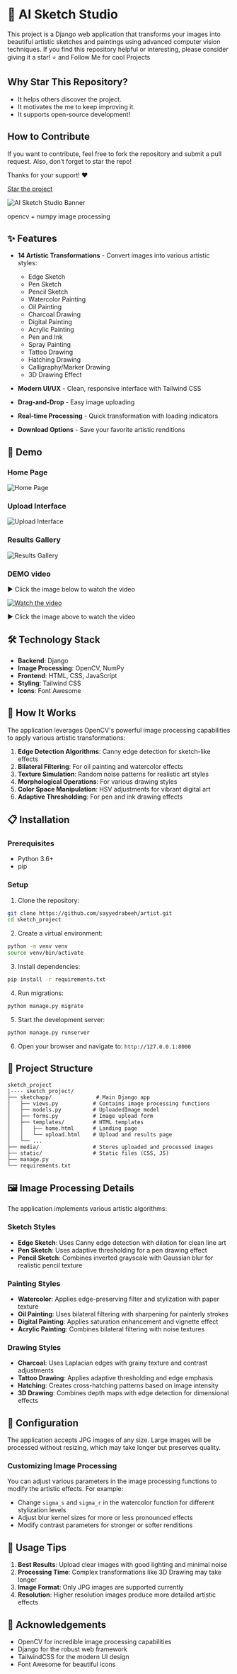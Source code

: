 # 🎨 AI Sketch Studio



This project is  a Django web application that transforms your images into beautiful artistic sketches and paintings using advanced computer vision techniques. If you find this repository helpful or interesting, please consider giving it a star! ⭐ and Follow Me for cool Projects

## Why Star This Repository?

- It helps others discover the project.
- It motivates the me to keep improving it.
- It supports open-source development!

## How to Contribute

If you want to contribute, feel free to fork the repository and submit a pull request. Also, don’t forget to star the repo!

Thanks for your support! ❤

[Star the project](https://github.com/sayyedrabeeh/virtual-painter)
 

![AI Sketch Studio Banner](screenshots/banner.png)

opencv + numpy image processing 

## ✨ Features

- **14 Artistic Transformations** - Convert images into various artistic styles:
  - Edge Sketch
  - Pen Sketch
  - Pencil Sketch
  - Watercolor Painting
  - Oil Painting
  - Charcoal Drawing
  - Digital Painting
  - Acrylic Painting
  - Pen and Ink
  - Spray Painting
  - Tattoo Drawing
  - Hatching Drawing
  - Calligraphy/Marker Drawing
  - 3D Drawing Effect

- **Modern UI/UX** - Clean, responsive interface with Tailwind CSS
- **Drag-and-Drop** - Easy image uploading
- **Real-time Processing** - Quick transformation with loading indicators
- **Download Options** - Save your favorite artistic renditions

## 🚀 Demo

### Home Page
![Home Page](screenshots/homepage.png)

### Upload Interface
![Upload Interface](screenshots/uploadingpage.png)

### Results Gallery
![Results Gallery](screenshots/results_gallery.png)

<!-- [![Watch demo video](screenshots/homepage.png.png)](screenshots/video.mp4) -->

### DEMO video 

▶️ Click the image below to watch the video

[![Watch the video](screenshots/uploadingpage.png)](https://youtu.be/ACHp_OJvYDU)


 ▶️ Click the image above to watch the video

## 🛠️ Technology Stack

- **Backend**: Django
- **Image Processing**: OpenCV, NumPy
- **Frontend**: HTML, CSS, JavaScript
- **Styling**: Tailwind CSS
- **Icons**: Font Awesome

## 🤖 How It Works

The application leverages OpenCV's powerful image processing capabilities to apply various artistic transformations:

1. **Edge Detection Algorithms**: Canny edge detection for sketch-like effects
2. **Bilateral Filtering**: For oil painting and watercolor effects
3. **Texture Simulation**: Random noise patterns for realistic art styles
4. **Morphological Operations**: For various drawing styles
5. **Color Space Manipulation**: HSV adjustments for vibrant digital art
6. **Adaptive Thresholding**: For pen and ink drawing effects

## 📋 Installation

### Prerequisites
- Python 3.6+
- pip

### Setup

1. Clone the repository:
```bash
git clone https://github.com/sayyedrabeeh/artist.git
cd sketch_project
```

2. Create a virtual environment:
```bash
python -m venv venv
source venv/bin/activate   
```

3. Install dependencies:
```bash
pip install -r requirements.txt
```

4. Run migrations:
```bash
python manage.py migrate
```

5. Start the development server:
```bash
python manage.py runserver
```

6. Open your browser and navigate to: `http://127.0.0.1:8000`

## 📁 Project Structure

```
sketch_project
|---- sketch_project/
├── sketchapp/              # Main Django app
│   ├── views.py           # Contains image processing functions
│   ├── models.py          # UploadedImage model
│   ├── forms.py           # Image upload form
│   ├── templates/         # HTML templates
│   │   ├── home.html      # Landing page
│   │   └── upload.html    # Upload and results page
│   └── ...
├── media/                 # Stores uploaded and processed images
├── static/                # Static files (CSS, JS)
├── manage.py
└── requirements.txt
```

## 🖼️ Image Processing Details

The application implements various artistic algorithms:

### Sketch Styles
- **Edge Sketch**: Uses Canny edge detection with dilation for clean line art
- **Pen Sketch**: Uses adaptive thresholding for a pen drawing effect
- **Pencil Sketch**: Combines inverted grayscale with Gaussian blur for realistic pencil texture

### Painting Styles
- **Watercolor**: Applies edge-preserving filter and stylization with paper texture
- **Oil Painting**: Uses bilateral filtering with sharpening for painterly strokes
- **Digital Painting**: Applies saturation enhancement and vignette effect
- **Acrylic Painting**: Combines bilateral filtering with noise textures

### Drawing Styles
- **Charcoal**: Uses Laplacian edges with grainy texture and contrast adjustments
- **Tattoo Drawing**: Applies adaptive thresholding and edge emphasis
- **Hatching**: Creates cross-hatching patterns based on image intensity
- **3D Drawing**: Combines depth maps with edge detection for dimensional effects

## 🔧 Configuration

The application accepts JPG images of any size. Large images will be processed without resizing, which may take longer but preserves quality.

### Customizing Image Processing

You can adjust various parameters in the image processing functions to modify the artistic effects. For example:

- Change `sigma_s` and `sigma_r` in the watercolor function for different stylization levels
- Adjust blur kernel sizes for more or less pronounced effects
- Modify contrast parameters for stronger or softer renditions

## 📝 Usage Tips

1. **Best Results**: Upload clear images with good lighting and minimal noise
2. **Processing Time**: Complex transformations like 3D Drawing may take longer
3. **Image Format**: Only JPG images are supported currently
4. **Resolution**: Higher resolution images produce more detailed artistic effects



## 👏 Acknowledgements

- OpenCV for incredible image processing capabilities
- Django for the robust web framework
- TailwindCSS for the modern UI design
- Font Awesome for beautiful icons
